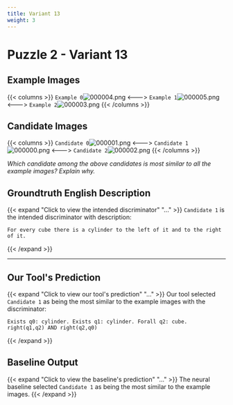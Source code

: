 ```yaml
---
title: Variant 13
weight: 3
---
```


# Puzzle 2 - Variant 13

## Example Images
{{< columns >}}
`Example 0`![000004.png](/clevr-variants/agreement/fovariant-13/render/images/CLEVR_val_000004.png)
<--->
`Example 1`![000005.png](/clevr-variants/agreement/fovariant-13/render/images/CLEVR_val_000005.png)
<--->
`Example 2`![000003.png](/clevr-variants/agreement/fovariant-13/render/images/CLEVR_val_000003.png)
{{< /columns >}}

## Candidate Images
{{< columns >}}
`Candidate 0`![000001.png](/clevr-variants/agreement/fovariant-13/render/images/CLEVR_val_000001.png)
<--->
`Candidate 1`![000000.png](/clevr-variants/agreement/fovariant-13/render/images/CLEVR_val_000000.png)
<--->
`Candidate 2`![000002.png](/clevr-variants/agreement/fovariant-13/render/images/CLEVR_val_000002.png)
{{< /columns >}}

*Which candidate among the above candidates is most similar to all the example images? Explain why.*

## Groundtruth English Description

{{< expand "Click to view the intended discriminator" "..." >}}
`Candidate 1` is the intended discriminator with description:
```plaintext 
For every cube there is a cylinder to the left of it and to the right of it.
```
{{< /expand >}}

---



## Our Tool's Prediction

{{< expand "Click to view our tool's prediction" "..." >}}
Our tool selected `Candidate 1` as being the most similar to the example images with the discriminator:
```plaintext
Exists q0: cylinder. Exists q1: cylinder. Forall q2: cube. right(q1,q2) AND right(q2,q0)
```
{{< /expand >}}



## Baseline Output

{{< expand "Click to view the baseline's prediction" "..." >}}
The neural baseline selected `Candidate 1` as being the most similar to the example images.
{{< /expand >}}

